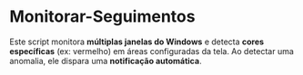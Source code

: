 # Monitorar-Seguimentos
Este script monitora **múltiplas janelas do Windows** e detecta **cores específicas** (ex: vermelho) em áreas configuradas da tela. Ao detectar uma anomalia, ele dispara uma **notificação automática**.
